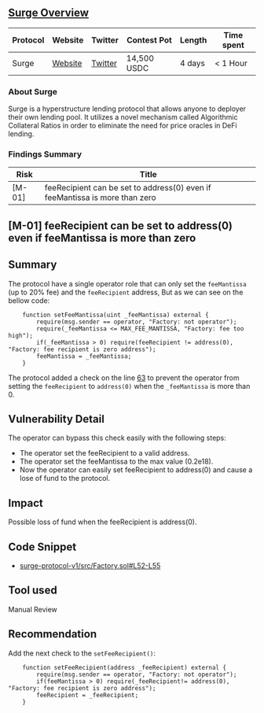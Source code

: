 ## [Surge Overview](https://audits.sherlock.xyz/contests/51)

| Protocol | Website     | Twitter     | Contest Pot | Length | Time spent |
|----------|-------------|-------------|-------------|--------|------------|
| Surge    | [Website](https://surgeprotocol.io/) | [Twitter](https://twitter.com/SURGEPROTOCOL) | 14,500 USDC | 4 days | < 1 Hour  |

### About Surge

Surge is a hyperstructure lending protocol that allows anyone to deployer their own lending pool. It utilizes a novel mechanism called Algorithmic Collateral Ratios in order to eliminate the need for price oracles in DeFi lending.

### Findings Summary

| Risk   | Title                                                                             |
|--------|-----------------------------------------------------------------------------------|
| [M-01] | feeRecipient can be set to address(0) even if feeMantissa is more than zero       |

## [M-01] feeRecipient can be set to address(0) even if feeMantissa is more than zero

## Summary

The protocol have a single operator role that can only set the `feeMantissa` (up to 20% fee) and the `feeRecipient` address, But as we can see on the bellow code:

```solidity
    function setFeeMantissa(uint _feeMantissa) external {
        require(msg.sender == operator, "Factory: not operator");
        require(_feeMantissa <= MAX_FEE_MANTISSA, "Factory: fee too high");
        if(_feeMantissa > 0) require(feeRecipient != address(0), "Factory: fee recipient is zero address");
        feeMantissa = _feeMantissa;
    }
```

The protocol added a check on the line [63](https://github.com/sherlock-audit/2023-02-surge/blob/main/surge-protocol-v1/src/Factory.sol#L63) to prevent the operator from setting the `feeRecipient` to `address(0)` when the `_feeMantissa` is more than 0.

## Vulnerability Detail

The operator can bypass this check easily with the following steps:

- The operator set the feeRecipient to a valid address.
- The operator set the feeMantissa to the max value (0.2e18).
- Now the operator can easily set feeRecipient to address(0) and cause a lose of fund to the protocol.

## Impact

Possible loss of fund when the feeRecipient is address(0).

## Code Snippet

- [surge-protocol-v1/src/Factory.sol#L52-L55](https://github.com/sherlock-audit/2023-02-surge/blob/main/surge-protocol-v1/src/Factory.sol#L52-L55)

## Tool used

Manual Review

## Recommendation

Add the next check to the `setFeeRecipient()`:

```solidity
    function setFeeRecipient(address _feeRecipient) external {
        require(msg.sender == operator, "Factory: not operator");
        if(feeMantissa > 0) require(_feeRecipient!= address(0), "Factory: fee recipient is zero address");
        feeRecipient = _feeRecipient;
    }
```
